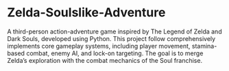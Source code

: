 # Zelda-Soulslike-Adventure
A third-person action-adventure game inspired by The Legend of Zelda and Dark Souls, developed using Python. This project follow comprehensively implements core gameplay systems, including player movement, stamina-based combat, enemy AI, and lock-on targeting. The goal is to merge Zelda’s exploration with the combat mechanics of the Soul franchise.

